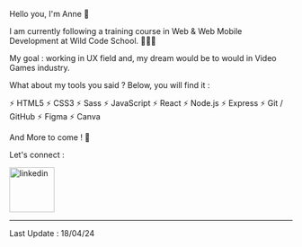 <p>Hello you, I'm Anne 🦊 <p/>

<p>I am currently following a training course in Web & Web Mobile Development at Wild Code School. 👩🏼‍💻<p/>
<p>My goal : working in UX field and, my dream would be to would in Video Games industry.</p>

What about my tools you said ? Below, you will find it : 

⚡️ HTML5
⚡️ CSS3
⚡️ Sass
⚡️ JavaScript
⚡️ React
⚡️ Node.js
⚡️ Express
⚡️ Git / GitHub
⚡️ Figma 
⚡️ Canva

<p> And More to come ! 🚀 <p/>

Let's connect :

<p>
  <a href="https://www.linkedin.com/in/anne-damien-491327142"> 
  <img alt="linkedin" title="Linkedin" src="https://custom-icon-badges.demolab.com/badge/Anne-blue.svg?logo=linkedin" width=80px/>
  </a>
</p>

----------------------
Last Update : 18/04/24
